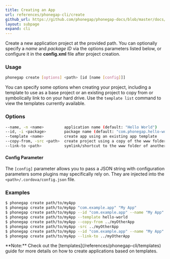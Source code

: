 ```yaml
---
title: Creating an App
url: references/phonegap-cli/create
github_url: https://github.com/phonegap/phonegap-docs/blob/master/docs/3-references/phonegap-cli/create.html.md
layout: subpage
expand: cli
---
```



  Create a new application project at the provided path. You can optionally specify a *name* and *package ID* via the options parameters
  listed below, or configure it in the **config.xml** file after project creation.

### Usage
```bash
phonegap create [options] <path> [id [name [config]]]
```

You can specify some options when creating your project, including a template to use as a base project or an existing project
to copy from or symbolically link to on your hard drive. Use the `template list`
  command to view the templates currently available.

### Options
```bash
--name, -n <name>         application name (default: "Hello World")
--id, -i <package>        package name (default: "com.phonegap.hello-world")
--template <name>         create app using an existing app template
--copy-from, -src <path>  create project using a copy of the www folder from an existing project
--link-to <path>          symlink/shortcut to the www folder of another project without copying
```      

#### Config Parameter
The `[config]` parameter allows you to pass a JSON string with configuration parameters some plugins may specifically rely on.
They are injected into the `<path>/.cordova/config.json` file.

### Examples
```bash
$ phonegap create path/to/myApp
$ phonegap create path/to/myApp "com.example.app" "My App"
$ phonegap create path/to/myApp --id "com.example.app" --name "My App"
$ phonegap create path/to/myApp --template hello-world
$ phonegap create path/to/myApp --copy-from ../myOtherApp
$ phonegap create path/to/myApp -src ../myOtherApp
$ phonegap create path/to/myApp --id "com.example.app" --name "My App" --copy-from ~/myOtherApp
$ phonegap create path/to/myApp --link-to ../myOtherApp
```

<div class="alert--info">**Note:** Check out the [templates](/references/phonegap-cli/templates) guide for more details on how to
create applications based on templates. </div>
